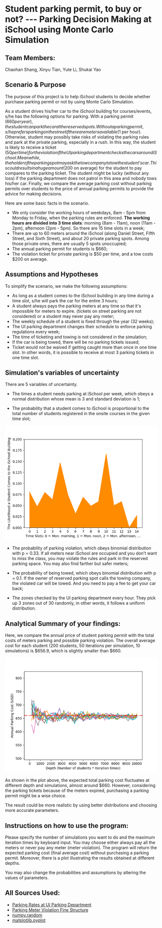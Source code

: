 # Student parking permit, to buy or not? --- Parking Decision Making at iSchool using Monte Carlo Simulation

## Team Members:
Chaohan Shang, Xinyu Tian, Yute Li, Shukai Yao

## Scenario & Purpose
The purpose of this project is to help iSchool students to decide whether purchase parking permit or not by using Monte Carlo Simulation.

As a student drives his/her car to the iSchool building for courses/events, s/he has the following options for parking.
With a parking permit ($660 per year), the student can park the car at the reserved spots.
Without a parking permit, s/he prefers parking on the street if there are meters available ($1 per hour).
Otherwise, student may possibly take risks of violating the parking rules and park at the private parking, especially in a rush.
In this way, the student is likely to receive a ticket ($50 per time) for the violation if the UI parking department checks the cars around iSchool.
Meanwhile, the holder of the parking spot may ask the tow company to tow the student’s car.
This could results in a huge amount ($200 on average) for the student to pay compares to the parking ticket.
The student might be lucky (without any loss) if the parking department does not patrol in this area and nobody tows his/her car.
Finally, we compare the average parking cost without parking permits over students to the price of annual parking permits to provide the advice for making decisions.

Here are some basic facts in the scenario.
* We only consider the working hours of weekdays, 8am - 5pm from Monday to Friday, when the parking rules are enforced.
**The working hours are divided into 3 time slots**: morning (8am - 11am), noon (11am - 2pm), afternoon (2pm - 5pm). So there are 15 time slots in a week;
* There are up to 60 meters around the iSchool (along Daniel Street, Fifth Street, and Sixth Street), and about 20 private parking spots.
Among those private ones, there are usually 5 spots unoccupied;
* The annual parking permit for students is $660;
* The violation ticket for private parking is $50 per time, and a tow costs $200 on average.

## Assumptions and Hypotheses
To simplify the scenario, we make the following assumptions:
* As long as a student comes to the iSchool building in any time during a time slot, s/he will park the car for the entire 3 hours;
* A student always pays the parking meters at any time so that it's impossible for meters to expire.
(tickets on street parking are not considered) or a student may never pay any meter;
* The weekly schedule of a student is fixed through the year (32 weeks);
* The UI parking department changes their schedule to enforce parking regulations every week;
* The time of ticketing and towing is not considered in the simulation;
* If the car is being towed, there will be no parking tickets issued;
* Ticket would not be waived if getting caught more than once in one time slot.
In other words, it is possible to receive at most 3 parking tickets in one time slot.

## Simulation's variables of uncertainty
There are 5 variables of uncertainty.

* The times a student needs parking at iSchool per week, which obeys a normal distribution whose mean is 3 and standard deviation is 1;

* The probability that a student comes to iSchool is proportional to the total number of students registered in the onsite courses in the given time slot;

![time_slot_distribution](https://github.com/ChaohanShang/Final_Project/blob/master/prob.png "Probability that a student comes to iSchool")

* The probability of parking violation, which obeys binomial distribution with p = 0.33.
If all meters near iSchool are occupied and you don’t want to miss the class, you may violate the rules and park in the reserved parking space. You may also find farther but safer meters;

* The probability of being towed, which obeys binomial distribution with p = 0.1.
If the owner of reserved parking spot calls the towing company, the violated car will be towed. And you need to pay a fee to get your car back;

* The zones checked by the UI parking department every hour. They pick up 3 zones out of 30 randomly, in other words, it follows a uniform distribution.

## Analytical Summary of your findings:

Here, we compare the annual price of student parking permit with the total costs of meters parking and possible parking violation.
The overall average cost for each student (200 students, 50 iterations per simulation, 10 simulations) is $656.9, which is slightly smaller than $660.

![result](https://github.com/ChaohanShang/Final_Project/blob/master/simulation.png "Visualization of the simulation")

As shown in the plot above, the expected total parking cost fluctuates at different depth and simulations, almost around $660.
However, considering the parking tickets because of the meters expired, purchasing a parking permit might be a wise choice.

The result could be more realistic by using better distributions and choosing more accurate parameters.

## Instructions on how to use the program:

Please specify the number of simulations you want to do and the maximum iteration times by keyboard input.
You may choose either always pay all the meters or never pay any meter (meter violation).
The program will return the expected parking cost (final average cost) without purchasing a parking permit.
Moreover, there is a plot illustrating the results obtained at different depths.

You may also change the probabilities and assumptions by altering the values of parameters.

## All Sources Used:
* [Parking Rates at UI Parking Department](http://www.parking.illinois.edu/parking_items/rates)
* [Parking Meter Violation Fine Structure](http://parking.illinois.edu/parking-news/New-parking-meter-fine-structure)
* [numpy.random](https://docs.scipy.org/doc/numpy-1.14.0/reference/routines.random.html)
* [matplotlib.pyplot](https://matplotlib.org/api/_as_gen/matplotlib.pyplot.html)
